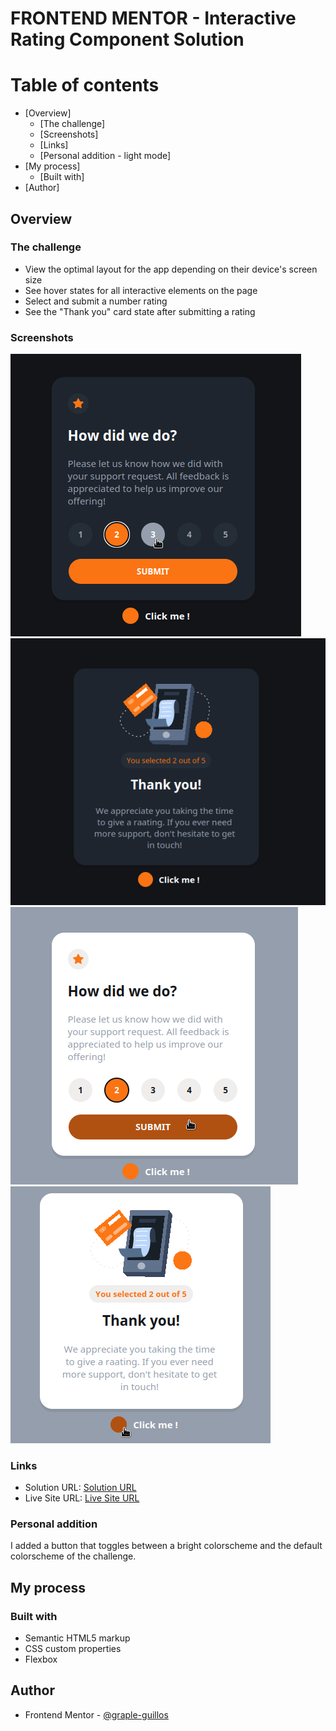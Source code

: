 # FRONTEND MENTOR - Interactive Rating Component Solution

# Table of contents
- [Overview]
    - [The challenge]
    - [Screenshots]
    - [Links]
    - [Personal addition - light mode]
- [My process]
    - [Built with]
- [Author]

## Overview

### The challenge

- View the optimal layout for the app depending on their device's screen size
- See hover states for all interactive elements on the page
- Select and submit a number rating
- See the "Thank you" card state after submitting a rating

### Screenshots

![screenshot](screenshots/screenshot.png)
![screenshot](screenshots/thanku.png)
![screenshot](screenshots/lm-screenshot.png)
![screenshot](screenshots/lm-thanku.png)

### Links

- Solution URL: [Solution URL](https://github.com/graple-guillos/fem-interactive-rating-component)
- Live Site URL: [Live Site URL](https://fem-interactive-rating-component-ten.vercel.app/)

### Personal addition

I added a button that toggles between a bright colorscheme and the default 
colorscheme of the challenge.

## My process

### Built with 

- Semantic HTML5 markup
- CSS custom properties
- Flexbox

## Author

- Frontend Mentor - [@graple-guillos](frontendmentor.io/profile/graple-guillos)
